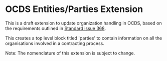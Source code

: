 OCDS Entities/Parties Extension
==================================

This is a draft extension to update organization handling in OCDS, based on the requirements outlined in [Standard issue 368](https://github.com/open-contracting/standard/issues/368). 

This creates a top level block titled 'parties' to contain information on all the organisations involved in a contracting process. 

Note: The nomenclature of this extension is subject to change. 


